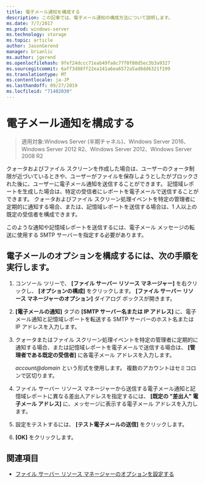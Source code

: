 ```yaml
---
title: 電子メール通知を構成する
description: この記事では、電子メール通知の構成方法について説明します。
ms.date: 7/7/2017
ms.prod: windows-server
ms.technology: storage
ms.topic: article
author: JasonGerend
manager: brianlic
ms.author: jgerend
ms.openlocfilehash: 9fef24dccc71eab49fa8c77f0f80d5ec3b3a9327
ms.sourcegitcommit: 6aff3d88ff22ea141a6ea6572a5ad8dd6321f199
ms.translationtype: MT
ms.contentlocale: ja-JP
ms.lasthandoff: 09/27/2019
ms.locfileid: "71402030"
---
```

# <a name="configure-e-mail-notifications"></a>電子メール通知を構成する

> 適用対象:Windows Server (半期チャネル)、Windows Server 2016、Windows Server 2012 R2、Windows Server 2012、Windows Server 2008 R2

クォータおよびファイル スクリーンを作成した場合は、ユーザーのクォータ制限が近づいているときや、ユーザーがファイルを保存しようとしたがブロックされた後に、ユーザーに電子メール通知を送信することができます。 記憶域レポートを生成した場合は、特定の受信者にレポートを電子メールで送信することができます。 クォータおよびファイル スクリーン処理イベントを特定の管理者に定期的に通知する場合、または、記憶域レポートを送信する場合は、1 人以上の既定の受信者を構成できます。

このような通知や記憶域レポートを送信するには、電子メール メッセージの転送に使用する SMTP サーバーを指定する必要があります。

## <a name="to-configure-e-mail-options"></a>電子メールのオプションを構成するには、次の手順を実行します。

1. コンソール ツリーで、 **[ファイル サーバー リソース マネージャー]** を右クリックし、 **[オプションの構成]** をクリックします。 **[ファイル サーバー リソース マネージャーのオプション]** ダイアログ ボックスが開きます。

2. **[電子メールの通知]** タブの **[SMTP サーバー名または IP アドレス]** に、電子メール通知と記憶域レポートを転送する SMTP サーバーのホスト名または IP アドレスを入力します。

3. クォータまたはファイル スクリーン処理イベントを特定の管理者に定期的に通知する場合、または記憶域レポートを電子メールで送信する場合は、 **[管理者である既定の受信者]** に各電子メール アドレスを入力します。

   <em>account@domain</em>  という形式を使用します。 複数のアカウントはセミコロンで区切ります。

4. ファイル サーバー リソース マネージャーから送信する電子メール通知と記憶域レポートに異なる差出人アドレスを指定するには、 **[既定の "差出人" 電子メール アドレス]** に、メッセージに表示する電子メール アドレスを入力します。

5. 設定をテストするには、 **[テスト電子メールの送信]** をクリックします。

6. **[OK]** をクリックします。


## <a name="see-also"></a>関連項目

-   [ファイル サーバー リソース マネージャーのオプションを設定する](setting-file-server-resource-manager-options.md)